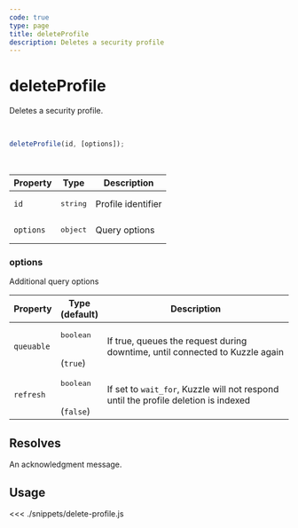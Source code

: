 ```yaml
---
code: true
type: page
title: deleteProfile
description: Deletes a security profile
---
```


# deleteProfile

Deletes a security profile.

<br />

```js
deleteProfile(id, [options]);
```

<br />

| Property | Type | Description |
| --- | --- | --- |
| `id` | <pre>string</pre> | Profile identifier |
| `options` | <pre>object</pre> | Query options |

### options

Additional query options

| Property | Type<br />(default) | Description |
| --- | --- | --- |
| `queuable` | <pre>boolean</pre><br />(`true`) | If true, queues the request during downtime, until connected to Kuzzle again |
| `refresh` | <pre>boolean</pre><br />(`false`) | If set to `wait_for`, Kuzzle will not respond until the profile deletion is indexed |

## Resolves

An acknowledgment message. 

## Usage

<<< ./snippets/delete-profile.js
